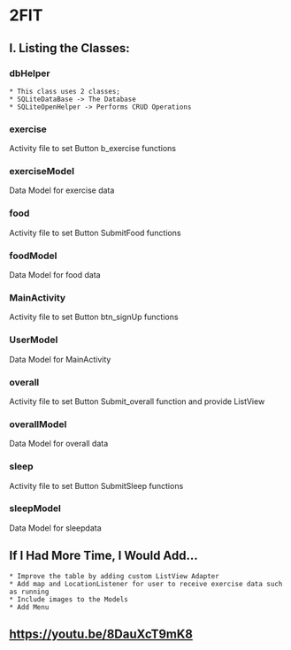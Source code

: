 # 2FIT

## I. Listing the Classes:

### dbHelper

	* This class uses 2 classes;
	* SQLiteDataBase -> The Database
	* SQLiteOpenHelper -> Performs CRUD Operations



### exercise
Activity file to set Button b_exercise functions 

### exerciseModel
Data Model for exercise data

### food
Activity file to set  Button SubmitFood functions

### foodModel
Data Model for food data

### MainActivity
Activity file to set Button btn_signUp functions

### UserModel
Data Model for MainActivity

### overall
Activity file to set Button Submit_overall function and provide ListView

### overallModel
Data Model for overall data

### sleep
Activity file to set Button SubmitSleep functions 

### sleepModel
Data Model for sleepdata


## If I Had More Time, I Would Add...
	* Improve the table by adding custom ListView Adapter
	* Add map and LocationListener for user to receive exercise data such as running
	* Include images to the Models
	* Add Menu

## https://youtu.be/8DauXcT9mK8
